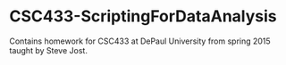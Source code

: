 # CSC433-ScriptingForDataAnalysis
Contains homework for CSC433 at DePaul University from spring 2015 taught by Steve Jost.
